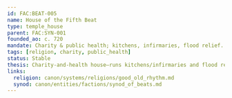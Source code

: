 ```yaml
---
id: FAC:BEAT-005
name: House of the Fifth Beat
type: temple_house
parent: FAC:SYN-001
founded_ao: c. 720
mandate: Charity & public health; kitchens, infirmaries, flood relief.
tags: [religion, charity, public_health]
status: Stable
thesis: Charity-and-health house—runs kitchens/infirmaries and flood relief; leads public-health rites.
links:
  religion: canon/systems/religions/good_old_rhythm.md
  synod: canon/entities/factions/synod_of_beats.md
---
```

